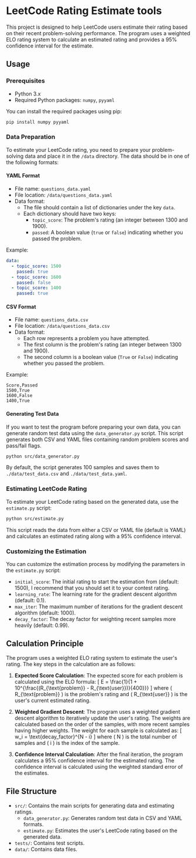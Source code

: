 # LeetCode Rating Estimate tools

This project is designed to help LeetCode users estimate their rating based on their recent problem-solving performance. The program uses a weighted ELO rating system to calculate an estimated rating and provides a 95% confidence interval for the estimate.

## Usage

### Prerequisites
- Python 3.x
- Required Python packages: `numpy`, `pyyaml`

You can install the required packages using pip:
```bash
pip install numpy pyyaml
```

### Data Preparation
To estimate your LeetCode rating, you need to prepare your problem-solving data and place it in the `/data` directory. The data should be in one of the following formats:

#### YAML Format
- File name: `questions_data.yaml`
- File location: `/data/questions_data.yaml`
- Data format:
  - The file should contain a list of dictionaries under the key `data`.
  - Each dictionary should have two keys:
    - `topic_score`: The problem's rating (an integer between 1300 and 1900).
    - `passed`: A boolean value (`true` or `false`) indicating whether you passed the problem.

Example:
```yaml
data:
  - topic_score: 1500
    passed: true
  - topic_score: 1600
    passed: false
  - topic_score: 1400
    passed: true
```

#### CSV Format
- File name: `questions_data.csv`
- File location: `/data/questions_data.csv`
- Data format:
  - Each row represents a problem you have attempted.
  - The first column is the problem's rating (an integer between 1300 and 1900).
  - The second column is a boolean value (`True` or `False`) indicating whether you passed the problem.

Example:
```
Score,Passed
1500,True
1600,False
1400,True
```



#### Generating Test Data
If you want to test the program before preparing your own data, you can generate random test data using the `data_generator.py` script. This script generates both CSV and YAML files containing random problem scores and pass/fail flags.

```bash
python src/data_generator.py
```

By default, the script generates 100 samples and saves them to `./data/test_data.csv` and `./data/test_data.yaml`.

### Estimating LeetCode Rating
To estimate your LeetCode rating based on the generated data, use the `estimate.py` script:

```bash
python src/estimate.py
```

This script reads the data from either a CSV or YAML file (default is YAML) and calculates an estimated rating along with a 95% confidence interval.

### Customizing the Estimation
You can customize the estimation process by modifying the parameters in the `estimate.py` script:

- `initial_score`: The initial rating to start the estimation from (default: 1500), I recommend that you should set it to your contest rating.
- `learning_rate`: The learning rate for the gradient descent algorithm (default: 0.1).
- `max_iter`: The maximum number of iterations for the gradient descent algorithm (default: 1000).
- `decay_factor`: The decay factor for weighting recent samples more heavily (default: 0.99).

## Calculation Principle

The program uses a weighted ELO rating system to estimate the user's rating. The key steps in the calculation are as follows:

1. **Expected Score Calculation**: The expected score for each problem is calculated using the ELO formula:
   \[
   E = \frac{1}{1 + 10^{\frac{(R_{\text{problem}} - R_{\text{user}})}{400}}}
   \]
   where \( R_{\text{problem}} \) is the problem's rating and \( R_{\text{user}} \) is the user's current estimated rating.

2. **Weighted Gradient Descent**: The program uses a weighted gradient descent algorithm to iteratively update the user's rating. The weights are calculated based on the order of the samples, with more recent samples having higher weights. The weight for each sample is calculated as:
   \[
   w_i = \text{decay\_factor}^{N - i}
   \]
   where \( N \) is the total number of samples and \( i \) is the index of the sample.

3. **Confidence Interval Calculation**: After the final iteration, the program calculates a 95% confidence interval for the estimated rating. The confidence interval is calculated using the weighted standard error of the estimates.

## File Structure

- `src/`: Contains the main scripts for generating data and estimating ratings.
  - `data_generator.py`: Generates random test data in CSV and YAML formats.
  - `estimate.py`: Estimates the user's LeetCode rating based on the generated data.
- `tests/`: Contains test scripts.
- `data/`: Contains data files.
